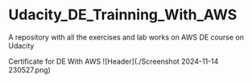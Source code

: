 # Udacity_DE_Trainning_With_AWS
A repository with all the exercises and lab works on AWS DE course on Udacity 

Certificate for DE With AWS
![Header](./Screenshot 2024-11-14 230527.png)
